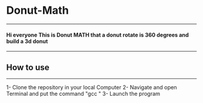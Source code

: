 # Donut-Math
---------------
#### Hi everyone This is Donut MATH that a donut rotate is 360 degrees and build a 3d donut 
---------------
## How to use
---------------
1- Clone the repository in your local Computer 
2- Navigate and open Terminal and put the command "gcc <FileName>"
3- Launch the program
